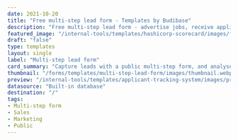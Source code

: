 ```yaml
---
date: 2021-10-20
title: "Free multi-step lead form - Templates by Budibase"
description: "Free multi-step lead form - advertise jobs, receive applications, and track candidates. Browse through our selection of free application templates and build an internal application in minutes."
featured_image: "/internal-tools/templates/hashicorp-scorecard/images/featured_image.png"
draft: "false"
type: templates
layout: single
label: "Multi-step lead form"
card_summary: "Capture leads with a public multi-step form, and analyse results with a private dashboard."
thumbnail: "/forms/templates/multi-step-lead-form/images/thumbnail.webp"
preview: "/internal-tools/templates/applicant-tracking-system/images/preview.gif"
datasource: "Built-in database"
destination: "/"
tags:
- Multi-step form
- Sales
- Marketing
- Public
---
```


